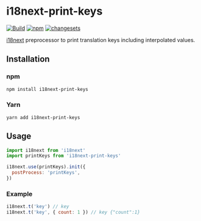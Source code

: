 # i18next-print-keys

[![Build](https://github.com/Widen/i18next-print-keys/actions/workflows/build.yml/badge.svg)](https://github.com/Widen/i18next-print-keys/actions/workflows/build.yml)
[![npm](https://img.shields.io/npm/v/i18next-print-keys)](https://www.npmjs.com/package/i18next-print-keys)
[![changesets](https://img.shields.io/badge/maintained%20with-changesets-blue)](https://github.com/atlassian/changesets)

[i18next](https://www.i18next.com) preprocessor to print translation keys
including interpolated values.

## Installation

### npm

```sh
npm install i18next-print-keys
```

### Yarn

```
yarn add i18next-print-keys
```

## Usage

```js
import i18next from 'i18next'
import printKeys from 'i18next-print-keys'

i18next.use(printKeys).init({
  postProcess: 'printKeys',
})
```

### Example

```js
i18next.t('key') // key
i18next.t('key', { count: 1 }) // key {"count":1}
```
